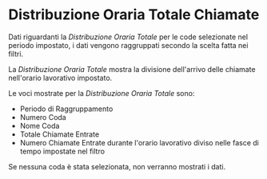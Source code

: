 # Distribuzione Oraria Totale Chiamate

Dati riguardanti la *Distribuzione Oraria Totale* per le code 
selezionate nel periodo impostato, i dati vengono raggruppati secondo 
la scelta fatta nei filtri.

La *Distribuzione Oraria Totale* mostra la divisione dell'arrivo delle 
chiamate nell'orario lavorativo impostato.

Le voci mostrate per la *Distribuzione Oraria Totale* sono:

- Periodo di Raggruppamento
- Numero Coda
- Nome Coda
- Totale Chiamate Entrate
- Numero Chiamate Entrate durante l'orario lavorativo diviso nelle 
fasce di tempo impostate nel filtro

Se nessuna coda è stata selezionata, non verranno mostrati i dati.
